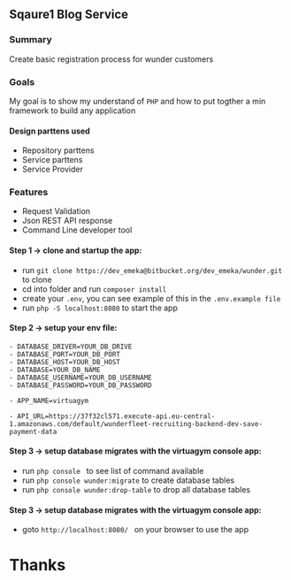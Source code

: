 ## Sqaure1 Blog Service


### Summary
Create basic registration process for wunder customers 

### Goals
My goal is to show my understand of `PHP` and how to put togther a min framework to build any application
 #### Design parttens used
 - Repository parttens
 - Service parttens
 - Service Provider

### Features
- Request Validation
- Json REST API response
- Command Line developer tool


#### Step 1 -> clone and startup the app:
- run ```git clone https://dev_emeka@bitbucket.org/dev_emeka/wunder.git``` to clone
- cd into folder and run ```composer install```
- create your ```.env```, you can see example of this in the ```.env.example file```
- run ``` php -S localhost:8080 ``` to start the app

#### Step 2 -> setup your env file:

```
- DATABASE_DRIVER=YOUR_DB_DRIVE
- DATABASE_PORT=YOUR_DB_PORT
- DATABASE_HOST=YOUR_DB_HOST
- DATABASE=YOUR_DB_NAME
- DATABASE_USERNAME=YOUR_DB_USERNAME
- DATABASE_PASSWORD=YOUR_DB_PASSWORD
```
```
- APP_NAME=virtuagym
```

```
- API_URL=https://37f32cl571.execute-api.eu-central-1.amazonaws.com/default/wunderfleet-recruiting-backend-dev-save-payment-data
```

#### Step 3 -> setup database migrates with the virtuagym console app:
- run ```php console ``` to see list of command available
- run ```php console wunder:migrate``` to create database tables
- run ```php console wunder:drop-table``` to drop all database tables


#### Step 3 -> setup database migrates with the virtuagym console app:
- goto ```http://localhost:8080/ ``` on your browser to use the app


# Thanks
